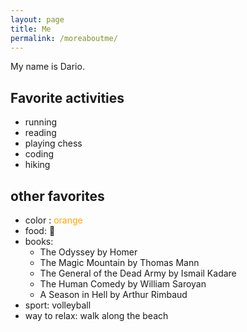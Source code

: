 ```yaml
---
layout: page
title: Me
permalink: /moreaboutme/
---
```


My name is Dario.

## Favorite activities
- running
- reading
- playing chess
- coding
- hiking

## other favorites
- color : <span style="color: orange;">orange</span>
- food: <span>🍝</span>
- books:
  - The Odyssey by Homer
  - The Magic Mountain by Thomas Mann
  - The General of the Dead Army by Ismail Kadare
  - The Human Comedy by William Saroyan
  - A Season in Hell by Arthur Rimbaud
- sport: volleyball
- way to relax: walk along the beach
